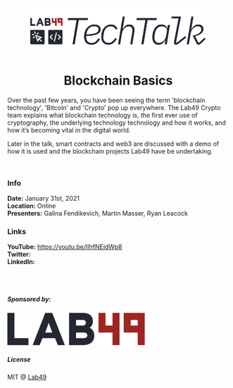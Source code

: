 <h3>&nbsp;</h3>
<p align="center">
  <img src=".github/tech-talk-logo.png" width="400">
</p>

<h1 align=center>Blockchain Basics</h1>

Over the past few years, you have been seeing the term 'blockchain technology', 'Bitcoin' and 'Crypto' pop up everywhere. The Lab49 Crypto team explains what blockchain technology is, the first ever use of cryptography, the underlying technology technology and how it works, and how it’s becoming vital in the digital world.

Later in the talk, smart contracts and web3 are discussed with a demo of how it is used and the blockchain projects Lab49 have be undertaking.

<br />

### Info

**Date:** January 31st, 2021  
**Location:** Online  
**Presenters:** Galina Fendikevich, Martin Masser, Ryan Leacock  

### Links
**YouTube:** https://youtu.be/IlhfNEidWp8  
**Twitter:**  
**LinkedIn:**  

<br />
<br />

##### Sponsored by:

<a href="https://lab49.com">
  <img src=".github/logo.svg" />
</a>

##### License

MIT @ [Lab49](https://lab49.com)
